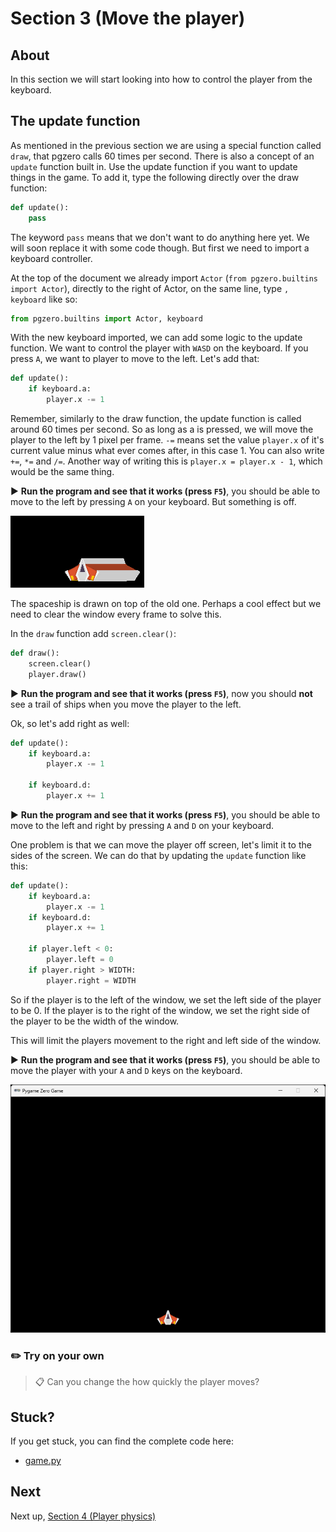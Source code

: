 # Section 3 (Move the player)

## About

In this section we will start looking into how to control the player from the keyboard.

## The update function

As mentioned in the previous section we are using a special function called `draw`, that pgzero calls 60 times per second. There is also a concept of an `update` function built in. Use the update function if you want to update things in the game. To add it, type the following directly over the draw function:

```python
def update():
    pass
```

The keyword `pass` means that we don't want to do anything here yet. We will soon replace it with some code though. But first we need to import a keyboard controller.

At the top of the document we already import `Actor` (`from pgzero.builtins import Actor`), directly to the right of Actor, on the same line, type `, keyboard` like so:

```python
from pgzero.builtins import Actor, keyboard
```

With the new keyboard imported, we can add some logic to the update function. We want to control the player with `WASD` on the keyboard. If you press `A`, we want to player to move to the left. Let's add that:


```python
def update():
    if keyboard.a:
        player.x -= 1
```

Remember, similarly to the draw function, the update function is called around 60 times per second. So as long as a is pressed, we will move the player to the left by 1 pixel per frame. `-=` means set the value `player.x` of it's current value minus what ever comes after, in this case 1. You can also write `+=`, `*=` and `/=`. Another way of writing this is `player.x = player.x - 1`, which would be the same thing.

▶️ **Run the program and see that it works (press `F5`)**, you should be able to move to the left by pressing `A` on your keyboard. But something is off.

<img src="../.docs/image13.png">

The spaceship is drawn on top of the old one. Perhaps a cool effect but we need to clear the window every frame to solve this.

In the `draw` function add `screen.clear()`:

```python
def draw():
    screen.clear()
    player.draw()
```

▶️ **Run the program and see that it works (press `F5`)**, now you should **not** see a trail of ships when you move the player to the left.

Ok, so let's add right as well:

```python
def update():
    if keyboard.a:
        player.x -= 1

    if keyboard.d:
        player.x += 1
```

▶️ **Run the program and see that it works (press `F5`)**, you should be able to move to the left and right by pressing `A` and `D` on your keyboard.

One problem is that we can move the player off screen, let's limit it to the sides of the screen. We can do that by updating the `update` function like this:

```python
def update():
    if keyboard.a:
        player.x -= 1
    if keyboard.d:
        player.x += 1

    if player.left < 0:
        player.left = 0
    if player.right > WIDTH:
        player.right = WIDTH
```

So if the player is to the left of the window, we set the left side of the player to be 0. If the player is to the right of the window, we set the right side of the player to be the width of the window.

This will limit the players movement to the right and left side of the window.

▶️ **Run the program and see that it works (press `F5`)**, you should be able to move the player with your `A` and `D` keys on the keyboard.

<img src="../.docs/section3.png">

### ✏️ Try on your own

> 📋 Can you change the how quickly the player moves?

## Stuck?

If you get stuck, you can find the complete code here:
* [game.py](./game.py)

## Next

Next up, [Section 4 (Player physics)](../section4)